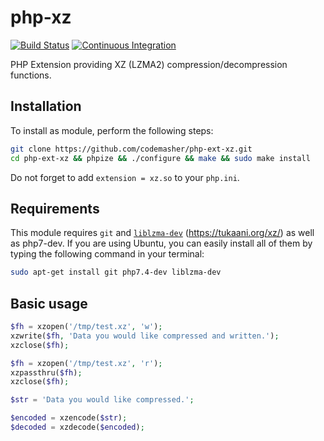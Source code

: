 php-xz
======

[![Build Status](https://travis-ci.org/codemasher/php-ext-xz.svg?branch=master)](https://travis-ci.org/codemasher/php-ext-xz)
[![Continuous Integration](https://github.com/codemasher/php-ext-xz/workflows/Continuous%20Integration/badge.svg)](https://github.com/codemasher/php-ext-xz/actions)

PHP Extension providing XZ (LZMA2) compression/decompression functions.

## Installation

To install as module, perform the following steps:

```bash
git clone https://github.com/codemasher/php-ext-xz.git
cd php-ext-xz && phpize && ./configure && make && sudo make install
```

Do not forget to add `extension = xz.so` to your `php.ini`.

## Requirements

This module requires `git` and [`liblzma-dev`](https://packages.ubuntu.com/search?lang=de&keywords=liblzma-dev&searchon=names) (https://tukaani.org/xz/) as well as php7-dev. If you are using Ubuntu, you can easily install all of them by typing the following command in your terminal:

```bash
sudo apt-get install git php7.4-dev liblzma-dev
```

## Basic usage

```php
$fh = xzopen('/tmp/test.xz', 'w');
xzwrite($fh, 'Data you would like compressed and written.');
xzclose($fh);

$fh = xzopen('/tmp/test.xz', 'r');
xzpassthru($fh);
xzclose($fh);
```

```php
$str = 'Data you would like compressed.';

$encoded = xzencode($str);
$decoded = xzdecode($encoded);
```

